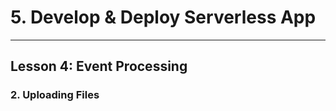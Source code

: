 # 5. Develop & Deploy Serverless App
___

## Lesson 4: Event Processing

### 2. Uploading Files





